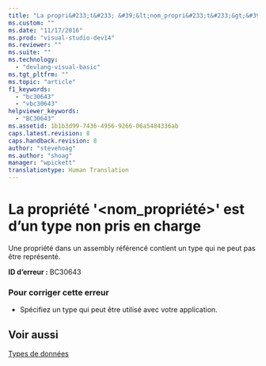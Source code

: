 ```yaml
---
title: "La propri&#233;t&#233; &#39;&lt;nom_propri&#233;t&#233;&gt;&#39; est d’un type non pris en charge | Microsoft Docs"
ms.custom: ""
ms.date: "11/17/2016"
ms.prod: "visual-studio-dev14"
ms.reviewer: ""
ms.suite: ""
ms.technology: 
  - "devlang-visual-basic"
ms.tgt_pltfrm: ""
ms.topic: "article"
f1_keywords: 
  - "bc30643"
  - "vbc30643"
helpviewer_keywords: 
  - "BC30643"
ms.assetid: 1b1b3d99-7436-4956-9266-06a5484336ab
caps.latest.revision: 8
caps.handback.revision: 8
author: "stevehoag"
ms.author: "shoag"
manager: "wpickett"
translationtype: Human Translation
---
```

# La propri&#233;t&#233; &#39;&lt;nom_propri&#233;t&#233;&gt;&#39; est d’un type non pris en charge
Une propriété dans un assembly référencé contient un type qui ne peut pas être représenté.  
  
 **ID d’erreur :** BC30643  
  
### Pour corriger cette erreur  
  
-   Spécifiez un type qui peut être utilisé avec votre application.  
  
## Voir aussi  
 [Types de données](../../visual-basic/programming-guide/language-features/data-types/index.md)